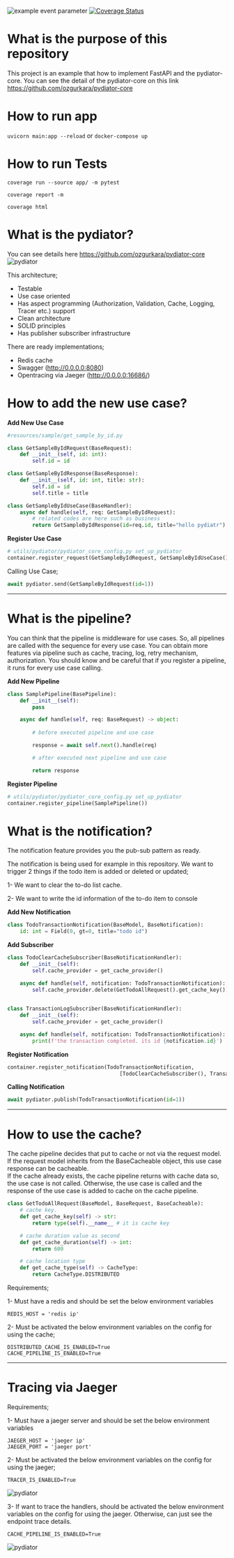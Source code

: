 ![example event parameter](https://github.com/ozgurkara/fastapi-pydiator/workflows/CI/badge.svg) [![Coverage Status](https://coveralls.io/repos/github/ozgurkara/fastapi-pydiator/badge.svg?branch=master)](https://coveralls.io/github/ozgurkara/fastapi-pydiator?branch=master)

# What is the purpose of this repository
This project is an example that how to implement FastAPI and the pydiator-core. You can see the detail of the pydiator-core on this link https://github.com/ozgurkara/pydiator-core 

# How to run app
`uvicorn main:app --reload`
or `docker-compose up`

# How to run Tests
`coverage run --source app/ -m pytest`

`coverage report -m`

`coverage html`


# What is the pydiator?
You can see details here https://github.com/ozgurkara/pydiator-core
![pydiator](https://raw.githubusercontent.com/ozgurkara/pydiator-core/master/assets/pydiator_flow.png)

This architecture;
* Testable
* Use case oriented
* Has aspect programming (Authorization, Validation, Cache, Logging, Tracer etc.) support
* Clean architecture
* SOLID principles
* Has publisher subscriber infrastructure

There are ready implementations;
* Redis cache
* Swagger (http://0.0.0.0:8080)
* Opentracing via Jaeger (http://0.0.0.0:16686/)
 

# How to add the new use case? 

**Add New Use Case** 

```python
#resources/sample/get_sample_by_id.py

class GetSampleByIdRequest(BaseRequest):
    def __init__(self, id: int):
        self.id = id

class GetSampleByIdResponse(BaseResponse):
    def __init__(self, id: int, title: str):
        self.id = id
        self.title = title 

class GetSampleByIdUseCase(BaseHandler):
    async def handle(self, req: GetSampleByIdRequest):
        # related codes are here such as business
        return GetSampleByIdResponse(id=req.id, title="hello pydiatr")    
```

**Register Use Case**
```python
# utils/pydiator/pydiator_core_config.py set_up_pydiator 
container.register_request(GetSampleByIdRequest, GetSampleByIdUseCase())
```
 
Calling Use Case;
```python
await pydiator.send(GetSampleByIdRequest(id=1))
```
<hr>

# What is the pipeline? 

You can think that the pipeline is middleware for use cases. So, all pipelines are called with the sequence for every use case. 
You can obtain more features via pipeline such as cache, tracing, log, retry mechanism, authorization.
You should know and be careful that if you register a pipeline, it runs for every use case calling.

**Add New Pipeline** 
```python
class SamplePipeline(BasePipeline):
    def __init__(self):
        pass

    async def handle(self, req: BaseRequest) -> object:
        
        # before executed pipeline and use case

        response = await self.next().handle(req)

        # after executed next pipeline and use case            

        return response    
```

**Register Pipeline**
```python
# utils/pydiator/pydiator_core_config.py set_up_pydiator 
container.register_pipeline(SamplePipeline())
```


# What is the notification?
The notification feature provides you the pub-sub pattern as ready. 

The notification is being used for example in this repository.
We want to trigger 2 things if the todo item is added or deleted or updated; 

1- We want to clear the to-do list cache.

2- We want to write the id information of the to-do item to console 


**Add New Notification** 
```python
class TodoTransactionNotification(BaseModel, BaseNotification):
    id: int = Field(0, gt=0, title="todo id")
```

**Add Subscriber** 
```python
class TodoClearCacheSubscriber(BaseNotificationHandler):
    def __init__(self):
        self.cache_provider = get_cache_provider()

    async def handle(self, notification: TodoTransactionNotification):
        self.cache_provider.delete(GetTodoAllRequest().get_cache_key())

        
class TransactionLogSubscriber(BaseNotificationHandler):
    def __init__(self):
        self.cache_provider = get_cache_provider()

    async def handle(self, notification: TodoTransactionNotification):
        print(f'the transaction completed. its id {notification.id}')
```

**Register Notification**
```python
container.register_notification(TodoTransactionNotification,
                                    [TodoClearCacheSubscriber(), TransactionLogSubscriber()])
```

**Calling Notification** 
```python
await pydiator.publish(TodoTransactionNotification(id=1))
```

<hr>

# How to use the cache? 
The cache pipeline decides that put to cache or not via the request model. If the request model inherits from the BaseCacheable object, this use case response can be cacheable. 
<br>
If the cache already exists, the cache pipeline returns with cache data so, the use case is not called. Otherwise, the use case is called and the response of the use case is added to cache on the cache pipeline.

```python
class GetTodoAllRequest(BaseModel, BaseRequest, BaseCacheable):
    # cache key.
    def get_cache_key(self) -> str:
        return type(self).__name__ # it is cache key

    # cache duration value as second
    def get_cache_duration(self) -> int: 
        return 600

    # cache location type
    def get_cache_type(self) -> CacheType:
        return CacheType.DISTRIBUTED
```

Requirements;

1- Must have a redis and should be set the below environment variables
    
    REDIS_HOST = 'redis ip'

2- Must be activated the below environment variables on the config for using the cache;
    
    DISTRIBUTED_CACHE_IS_ENABLED=True
    CACHE_PIPELINE_IS_ENABLED=True

<hr>

# Tracing via Jaeger
Requirements;

1- Must have a jaeger server and should be set the below environment variables
    
    JAEGER_HOST = 'jaeger ip'
    JAEGER_PORT = 'jaeger port'

2- Must be activated the below environment variables on the config for using the jaeger;
    
    TRACER_IS_ENABLED=True

![pydiator](https://raw.githubusercontent.com/ozgurkara/fastapi-pydiator/master/docs/assets/jaeger_pipeline_is_not_enabled.png)

3- If want to trace the handlers, should be activated the below environment variables on the config for using the jaeger. Otherwise, can just see the endpoint trace details.   

    CACHE_PIPELINE_IS_ENABLED=True 

![pydiator](https://raw.githubusercontent.com/ozgurkara/fastapi-pydiator/master/docs/assets/jaeger.png)


